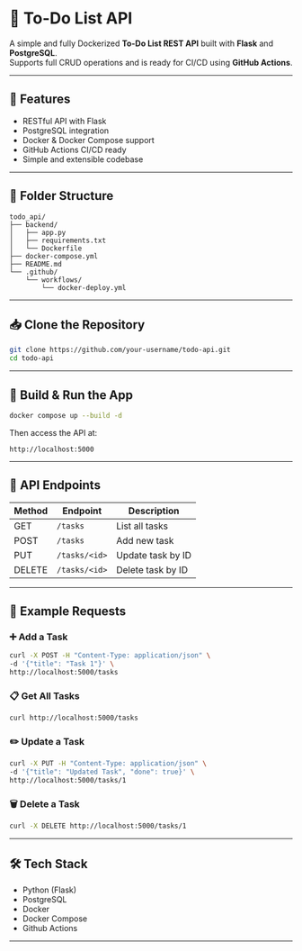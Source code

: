 # 📝 To-Do List API

A simple and fully Dockerized **To-Do List REST API** built with **Flask** and **PostgreSQL**.  
Supports full CRUD operations and is ready for CI/CD using **GitHub Actions**.

---

## 🚀 Features

- RESTful API with Flask
- PostgreSQL integration
- Docker & Docker Compose support
- GitHub Actions CI/CD ready
- Simple and extensible codebase

---

## 📁 Folder Structure

```
todo_api/
├── backend/
│   ├── app.py
│   ├── requirements.txt
│   └── Dockerfile
├── docker-compose.yml
├── README.md
└── .github/
    └── workflows/
        └── docker-deploy.yml
```

---

## 📥 Clone the Repository

```bash
git clone https://github.com/your-username/todo-api.git
cd todo-api
```

---

## 🧱 Build & Run the App

```bash
docker compose up --build -d
```

Then access the API at:

```
http://localhost:5000
```

---

## 🔌 API Endpoints

| Method | Endpoint         | Description           |
|--------|------------------|-----------------------|
| GET    | `/tasks`         | List all tasks        |
| POST   | `/tasks`         | Add new task          |
| PUT    | `/tasks/<id>`    | Update task by ID     |
| DELETE | `/tasks/<id>`    | Delete task by ID     |

---

## 🧪 Example Requests

### ➕ Add a Task

```bash
curl -X POST -H "Content-Type: application/json" \
-d '{"title": "Task 1"}' \
http://localhost:5000/tasks
```

### 📋 Get All Tasks

```bash
curl http://localhost:5000/tasks
```

### ✏️ Update a Task

```bash
curl -X PUT -H "Content-Type: application/json" \
-d '{"title": "Updated Task", "done": true}' \
http://localhost:5000/tasks/1
```

### 🗑 Delete a Task

```bash
curl -X DELETE http://localhost:5000/tasks/1
```

---

## 🛠 Tech Stack

- Python (Flask)
- PostgreSQL
- Docker
- Docker Compose
- Github Actions

---
